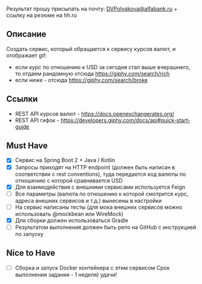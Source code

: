 Результат прошу присылать на почту:
DVPolyakova@alfabank.ru + ссылку на резюме на hh.ru

## Описание
Создать сервис, который обращается к сервису курсов валют, 
и отображает gif: 
- если курс по отношению к USD за сегодня стал выше 
вчерашнего, то отдаем рандомную отсюда 
https://giphy.com/search/rich 
- если ниже - отсюда https://giphy.com/search/broke
## Ссылки 
- REST API курсов валют - 
https://docs.openexchangerates.org/
- REST API гифок - 
https://developers.giphy.com/docs/api#quick-start-guide

## Must Have
- [x] Сервис на Spring Boot 2 + Java / Kotlin
- [x] Запросы приходят на HTTP endpoint 
(должен быть написан в соответствии с rest conventions),
туда передается код валюты по отношению с которой
сравнивается USD
- [X] Для взаимодействия с внешними сервисами 
используется Feign
- [ ] Все параметры (валюта по отношению к которой 
смотрится курс, адреса внешних сервисов и т.д.)
вынесены в настройки
- [ ] На сервис написаны тесты (для мока внешних сервисов
можно использовать @mockbean или WireMock) 
- [x] Для сборки должен использоваться Gradle
- [ ] Результатом выполнения должен быть репо на GitHub 
с инструкцией по запуску

## Nice to Have 
- [ ] Сборка и запуск Docker контейнера с этим сервисом
Срок выполнения задания - 1 неделя) удачи!
